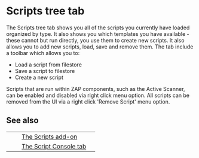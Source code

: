 # Scripts tree tab #

The Scripts tree tab shows you all of the scripts you currently have loaded organized by type.
It also shows you which templates you have available - these cannot but run directly, you use them to create new scripts.
It also allows you to add new scripts, load, save and remove them.
The tab include a toolbar which allows you to:

 *  Load a script from filestore
 *  Save a script to filestore
 *  Create a new script

Scripts that are run within ZAP components, such as the Active Scanner, can be enabled and disabled via right click menu option.
All scripts can be removed from the UI via a right click 'Remove Script' menu option.

## See also ##

<table> 
 <tbody>
  <tr> 
   <td>&nbsp;&nbsp;&nbsp;&nbsp;</td> 
   <td><a href="HelpAddonsScriptsScripts" rel="nofollow">The Scripts add-on</a></td>
   <td></td> 
  </tr> 
  <tr> 
   <td>&nbsp;&nbsp;&nbsp;&nbsp;</td> 
   <td><a href="HelpAddonsScriptsConsole" rel="nofollow">The Script Console tab</a></td>
   <td></td> 
  </tr> 
 </tbody>
</table>